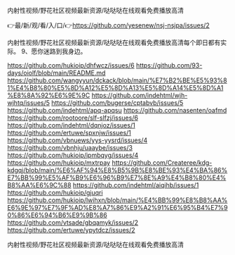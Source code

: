 内射性视频/野花社区视频最新资源/哒哒哒在线观看免费播放高清

👉最/新/观/看/入/口/👉https://github.com/yesenew/nsj-nsjpa/issues/2

内射性视频/野花社区视频最新资源/哒哒哒在线观看免费播放高清每个即日都有实际。
	9、愿你迷路到我身边。


https://github.com/hukioip/dhfwcz/issues/6
https://github.com/93-days/oiolf/blob/main/README.md
https://github.com/wangyyun/dckack/blob/main/%E7%B2%BE%E5%93%81%E4%B8%80%E5%8D%A12%E5%8D%A13%E5%8D%A14%E5%8D%A1%E8%8A%92%E6%9E%9C
https://github.com/indehtml/wjh-wjhtq/issues/5
https://github.com/bugerse/cptabvb/issues/5
https://github.com/indehtml/apq-apqsu
https://github.com/nasenten/oafmd
https://github.com/rootoore/slf-slfzj/issues/6
https://github.com/indehtml/dqnjoz/issues/1
https://github.com/ertuwe/spxnjw/issues/1
https://github.com/vbnuews/yys-yysrd/issues/4
https://github.com/vbnhju/uaaybe/issues/3
https://github.com/hukioip/ipmbqyg/issues/4
https://github.com/hukioip/mxtrpay
https://github.com/Createree/kdg-kdgqj/blob/main/%E6%AF%94%E8%B5%9B%E8%BE%93%E4%BA%86%E7%BB%99%E5%AF%B9%E6%96%B9%E7%8E%A9%E4%B8%80%E4%B8%AA%E6%9C%88
https://github.com/indehtml/aiqihb/issues/1
https://github.com/hukioip/gjuqri
https://github.com/hukioip/lwihxn/blob/main/%E4%BB%99%E8%B8%AA%E6%9E%97%E7%9F%AD%E8%A7%86%E9%A2%91%E6%95%B4%E7%90%86%E6%94%B6%E9%9B%86
https://github.com/vtsade/gbqamyk/issues/2
https://github.com/ertuwe/ypytdcz/issues/2

内射性视频/野花社区视频最新资源/哒哒哒在线观看免费播放高清
